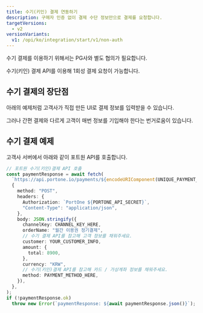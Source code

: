 ```yaml
---
title: 수기(키인) 결제 연동하기
description: 구매자 인증 없이 결제 수단 정보만으로 결제를 요청합니다.
targetVersions:
  - v2
versionVariants:
  v1: /opi/ko/integration/start/v1/non-auth
---
```


<div class="hint" data-style="info">

수기 결제를 이용하기 위해서는 PG사와 별도 협의가 필요합니다.

</div>

수기(키인) 결제 API를 이용해 1회성 결제 요청이 가능합니다.

## 수기 결제의 장단점

아래의 예제처럼 고객사가 직접 만든 UI로 결제 정보를 입력받을 수 있습니다.

그러나 간편 결제와 다르게 고객이 매번 정보를 기입해야 한다는 번거로움이 있습니다.

## 수기 결제 예제

고객사 서버에서 아래와 같이 포트원 API를 호출합니다.

```ts title="server-side"
// 포트원 수기(키인)결제 API 호출
const paymentResponse = await fetch(
  `https://api.portone.io/payments/${encodeURIComponent(UNIQUE_PAYMENT_ID)}/instant`,
  {
    method: "POST",
    headers: {
      Authorization: `PortOne ${PORTONE_API_SECRET}`,
      "Content-Type": "application/json",
    },
    body: JSON.stringify({
      channelKey: CHANNEL_KEY_HERE,
      orderName: "월간 이용권 정기결제",
      // 수기 결제 API를 참고해 고객 정보를 채워주세요.
      customer: YOUR_CUSTOMER_INFO,
      amount: {
        total: 8900,
      },
      currency: "KRW",
      // 수기(키인)결제 API를 참고해 카드 / 가상계좌 정보를 채워주세요.
      method: PAYMENT_METHOD_HERE,
    }),
  },
);
if (!paymentResponse.ok)
  throw new Error(`paymentResponse: ${await paymentResponse.json()}`);
```
